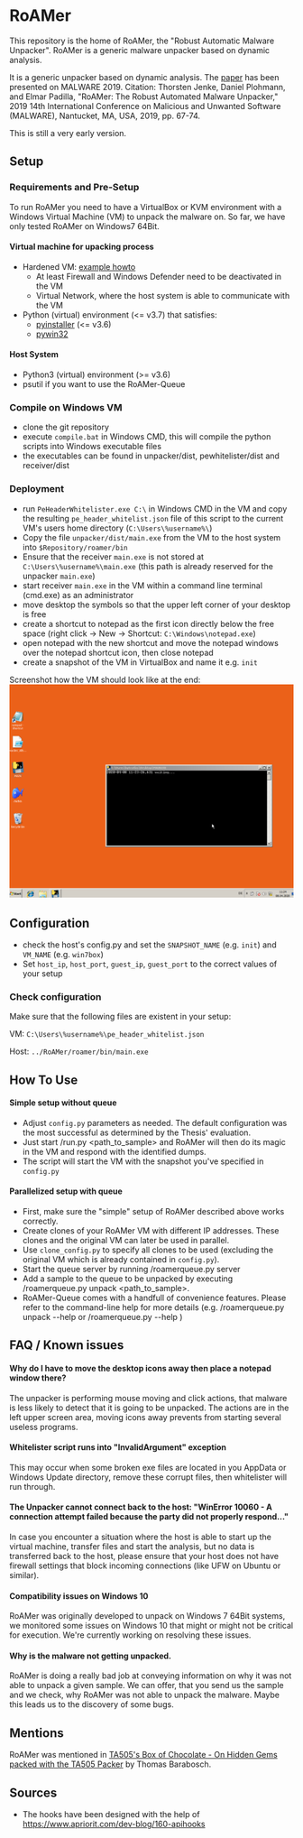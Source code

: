 # RoAMer

This repository is the home of RoAMer, the "Robust Automatic Malware Unpacker". RoAMer is a generic malware unpacker based on dynamic analysis.

It is a generic unpacker based on dynamic analysis. The [paper](https://github.com/fkie-cad/RoAMer/blob/master/roamer.pdf) has been presented on MALWARE 2019.
Citation: Thorsten Jenke, Daniel Plohmann, and Elmar Padilla, "RoAMer: The Robust Automated Malware Unpacker," 2019 14th International Conference on Malicious and Unwanted Software (MALWARE), Nantucket, MA, USA, 2019, pp. 67-74.

This is still a very early version. 

## Setup
### Requirements and Pre-Setup
To run RoAMer you need to have a VirtualBox or KVM environment with a Windows Virtual Machine (VM) to unpack the malware on. So far, we have only tested RoAMer on Windows7 64Bit.

#### Virtual machine for upacking process
* Hardened VM: [example howto](https://byte-atlas.blogspot.com/2017/02/hardening-vbox-win7x64.html)
  * At least Firewall and Windows Defender need to be deactivated in the VM
  * Virtual Network, where the host system is able to communicate with the VM
* Python (virtual) environment (<= v3.7) that satisfies:
  * [pyinstaller](https://pypi.org/project/PyInstaller/) (<= v3.6)
  * [pywin32](https://pypi.org/project/pywin32/)

#### Host System
* Python3 (virtual) environment (>= v3.6)
* psutil if you want to use the RoAMer-Queue

### Compile on Windows VM
* clone the git repository
* execute `compile.bat` in Windows CMD, this will compile the python scripts into Windows executable files
* the executables can be found in unpacker/dist, pewhitelister/dist and receiver/dist

### Deployment
* run `PeHeaderWhitelister.exe C:\` in Windows CMD in the VM and copy the resulting `pe_header_whitelist.json` file of this script to the current VM's users home directory (`C:\Users\%username%\`)
* Copy the file `unpacker/dist/main.exe` from the VM to the host system into `$Repository/roamer/bin`
* Ensure that the receiver `main.exe` is not stored at `C:\Users\%username%\main.exe` (this path is already reserved for the unpacker `main.exe`)
* start receiver `main.exe` in the VM within a command line terminal (cmd.exe) as an administrator
* move desktop the symbols so that the upper left corner of your desktop is free
* create a shortcut to notepad as the first icon directly below the free space (right click -> New -> Shortcut: `C:\Windows\notepad.exe`)
* open notepad with the new shortcut and move the notepad windows over the notepad shortcut icon, then close notepad
* create a snapshot of the VM in VirtualBox and name it e.g. `init`

Screenshot how the VM should look like at the end:
![Screenshot of vm](screenshot_desktop.png)

## Configuration
* check the host's config.py and set the `SNAPSHOT_NAME` (e.g. `init`) and `VM_NAME` (e.g. `win7box`)
* Set `host_ip`, `host_port`, `guest_ip`, `guest_port` to the correct values of your setup

### Check configuration
Make sure that the following files are existent in your setup:

VM:
  `C:\Users\%username%\pe_header_whitelist.json`

Host:
  `../RoAMer/roamer/bin/main.exe`

## How To Use
#### Simple setup without queue
* Adjust `config.py` parameters as needed. The default configuration was the most successful as determined by the Thesis' evaluation.
* Just start /run.py <path_to_sample> and RoAMer will then do its magic in the VM and respond with the identified dumps.
 * The script will start the VM with the snapshot you've specified in `config.py`

#### Parallelized setup with queue
* First, make sure the "simple" setup of RoAMer described above works correctly.
* Create clones of your RoAMer VM with different IP addresses. These clones and the original VM can later be used in parallel.
* Use `clone_config.py` to specify all clones to be used (excluding the original VM which is already contained in `config.py`).
* Start the queue server by running /roamerqueue.py server
* Add a sample to the queue to be unpacked by executing /roamerqueue.py unpack <path_to_sample>. 
* RoAMer-Queue comes with a handfull of convenience features. Please refer to the command-line help for more details (e.g. /roamerqueue.py unpack --help or /roamerqueue.py --help )

## FAQ / Known issues
#### Why do I have to move the desktop icons away then place a notepad window there?
The unpacker is performing mouse moving and click actions, that malware is less likely to detect that it is going to be unpacked. The actions are in the left upper screen area, moving icons away prevents from starting several useless programs.

#### Whitelister script runs into "InvalidArgument" exception
This may occur when some broken exe files are located in you AppData or Windows Update directory, remove these corrupt files, then whitelister will run through.

#### The Unpacker cannot connect back to the host: "WinError 10060 - A connection attempt failed because the party did not properly respond..."

In case you encounter a situation where the host is able to start up the virtual machine, transfer files and start the analysis, but no data is transferred back to the host, please ensure that your host does not have firewall settings that block incoming connections (like UFW on Ubuntu or similar).

#### Compatibility issues on Windows 10
RoAMer was originally developed to unpack on Windows 7 64Bit systems, we monitored some issues on Windows 10 that might or might not be critical for execution. We're currently working on resolving these issues.

#### Why is the malware not getting unpacked.
RoAMer is doing a really bad job at conveying information on why it was not able to unpack a given sample. We can offer, that you send us the sample and we check, why RoAMer was not able to unpack the malware. Maybe this leads us to the discovery of some bugs.

## Mentions
RoAMer was mentioned in [TA505's Box of Chocolate - On Hidden Gems packed with the TA505 Packer](https://www.telekom.com/en/blog/group/article/cybersecurity-ta505-s-box-of-chocolate-597672) by Thomas Barabosch.

## Sources
* The hooks have been designed with the help of  https://www.apriorit.com/dev-blog/160-apihooks
